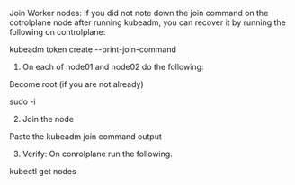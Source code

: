 Join Worker nodes:
If you did not note down the join command on the cotrolplane node after running kubeadm, you can recover it by running the following on controlplane:

kubeadm token create --print-join-command

1. On each of node01 and node02 do the following:

Become root (if you are not already)

sudo -i

2. Join the node

Paste the kubeadm join command output 

3. Verify:
On conrolplane run the following.

kubectl get nodes